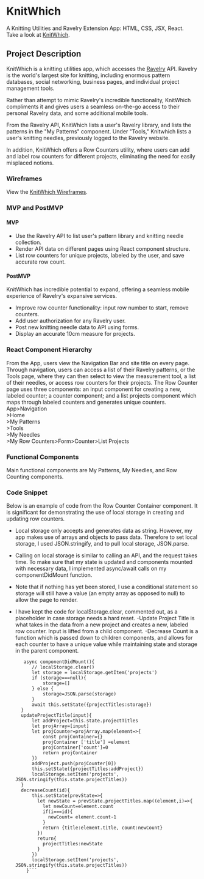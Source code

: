# KnitWhich
A Knitting Utilities and Ravelry Extension App: HTML, CSS, JSX, React.<br/>
Take a look at [KnitWhich](https://knitwhich-app.herokuapp.com/).

## Project Description
KnitWhich is a knitting utilities app, which accesses the [Ravelry](https://ravelry.com) API. Ravelry is the world's largest site for knitting, including enormous pattern databases, social networking, business pages, and individual project management tools. 

Rather than attempt to mimic Ravelry's incredible functionality, KnitWhich compliments it and gives users a seamless on-the-go access to their personal Ravelry data, and some additional mobile tools.

From the Ravelry API, KnitWhich lists a user's Ravelry library, and lists the patterns in the "My Patterns" component. Under "Tools," Knitwhich lists a user's knitting needles, previously logged to the Ravelry website.

In addition, KnitWhich offers a Row Counters utility, where users can add and label row counters for different projects, eliminating the need for easily misplaced notions.

### Wireframes
View the [KnitWhich Wireframes](https://drive.google.com/file/d/1hKV2S8epQ7l7rKentwiL8UDEaLZG9ixx/view?usp=sharing).

### MVP and PostMVP
#### MVP 
- Use the Ravelry API to list user's pattern library and knitting needle collection.
- Render API data on different pages using React component structure.
- List row counters for unique projects, labeled by the user, and save accurate row count.

#### PostMVP
KnitWhich has incredible potential to expand, offering a seamless mobile experience of Ravelry's expansive services. 
- Improve row counter functionality: input row number to start, remove counters.
- Add user authorization for any Ravelry user.
- Post new knitting needle data to API using forms. 
- Display an accurate 10cm measure for projects.

### React Component Hierarchy
From the App, users view the Navigation Bar and site title on every page. Through navigation, users can access a list of their Ravelry patterns, or the Tools page, where they can then select to view the measurement tool, a list of their needles, or access row counters for their projects. The Row Counter page uses three components: an input component for creating a new, labeled counter; a counter component; and a list projects component which maps through labeled counters and generates unique counters.
 App>Navigation<br/>
       >Home<br/>
       >My Patterns<br/>
       >Tools<br/>
            >My Needles<br/>
            >My Row Counters>Form>Counter>List Projects<br/>

### Functional Components
Main functional components are My Patterns, My Needles, and Row Counting components.

### Code Snippet
Below is an example of code from the Row Counter Container component. It is significant for demonstrating the use of local storage in creating and updating row counters. 

- Local storage only accepts and generates data as string. However, my app makes use of arrays and objects to pass data. Therefore to set local storage, I used JSON.stringify, and to pull local storage, JSON.parse.
- Calling on local storage is similar to calling an API, and the request takes time. To make sure that my state is updated and components mounted with necessary data, I implemented async/await calls on my componentDidMount function.
- Note that if nothing has yet been stored, I use a conditional statement so storage will still have a value (an empty array as opposed to null) to allow the page to render.
- I have kept the code for localStorage.clear, commented out, as a placeholder in case storage needs a hard reset.
-Update Project Title is what takes in the data from a new project and creates a new, labeled row counter. Input is lifted from a child component.
-Decrease Count is a function which is passed down to children components, and allows for each counter to have a unique value while maintaining state and storage in the parent component.

  ```async componentDidMount(){
     async componentDidMount(){
        // localStorage.clear()
        let storage = localStorage.getItem('projects')
        if (storage===null){
            storage=[]
        } else {
            storage=JSON.parse(storage)
        }   
        await this.setState({projectTitles:storage})
    }
    updateProjectTitle(input){
        let addProject=this.state.projectTitles
        let projArray=[input]
        let projCounter=projArray.map(element=>{
            const projContainer={}
            projContainer ['title'] =element
            projContainer['count']=0
            return projContainer
        })
        addProject.push(projCounter[0])
        this.setState({projectTitles:addProject})
        localStorage.setItem('projects', JSON.stringify(this.state.projectTitles))
    }
    decreaseCount(id){
        this.setState(prevState=>{
          let newState = prevState.projectTitles.map((element,i)=>{
            let newCount=element.count
            if(i===id){
              newCount= element.count-1
            }
            return {title:element.title, count:newCount}
          })
          return{
            projectTitles:newState
          }
        })
        localStorage.setItem('projects', JSON.stringify(this.state.projectTitles))
      }```
